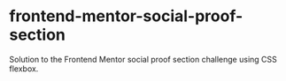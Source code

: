 # frontend-mentor-social-proof-section
Solution to the Frontend Mentor social proof section challenge using CSS flexbox.
